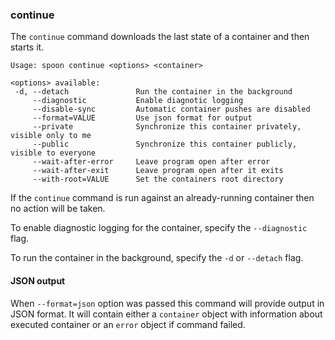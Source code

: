 ### continue

The `continue` command downloads the last state of a container and then starts it.

```
Usage: spoon continue <options> <container>

<options> available:
 -d, --detach               Run the container in the background
     --diagnostic           Enable diagnotic logging
     --disable-sync         Automatic container pushes are disabled
     --format=VALUE         Use json format for output
     --private              Synchronize this container privately, visible only to me
     --public               Synchronize this container publicly, visible to everyone
     --wait-after-error     Leave program open after error
     --wait-after-exit      Leave program open after it exits
     --with-root=VALUE      Set the containers root directory
```

If the `continue` command is run against an already-running container then no action will be taken. 

To enable diagnostic logging for the container, specify the `--diagnostic` flag. 

To run the container in the background, specify the `-d` or `--detach` flag. 

#### JSON output

When `--format=json` option was passed this command will provide output in JSON format. It will contain either a `container` object with information about executed container or an `error` object if command failed.